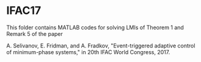 # IFAC17

This folder contains MATLAB codes for solving LMIs of Theorem 1 and Remark 5 of the paper 

A. Selivanov, E. Fridman, and A. Fradkov, "Event-triggered adaptive control of minimum-phase systems," in 20th IFAC World Congress, 2017. 
